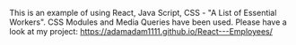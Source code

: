 This is an example of using React, Java Script, CSS - "A List of Essential Workers".
CSS Modules and Media Queries have been used.
Please have a look at my project: https://adamadam1111.github.io/React---Employees/
